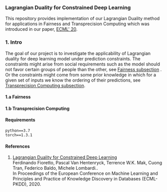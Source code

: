 ### Lagrangian Duality for Constrained Deep Learning

This repository provides implementation of our Lagrangian Duality method for applications in Fairness and Transprecision Computing which was introduced in our paper,  <a href="https://arxiv.org/pdf/2001.09394.pdf" target="_blank">ECML' 20</a>.

### 1. Intro

The goal of our project is to investigate the applicability of Lagrangian duality for deep learning model under prediction constraints. The constraints might arise from social requirements such as the model should not favor certain groups of people than the other, see [Fairness subsection](#fair) . Or the constraints might come from some prior knowledge in which for a given set of inputs we know the ordering of their predictions, see [Transprecision Computing subsection](#trans).

#### <a name="fair"> 1.a Fairness </a>


#### <a name="trans"> 1.b Transprecision Computing </a>






#### Requirements
```
python==3.7
torch==1.3.1
```

#### References

1. <a href="https://arxiv.org/pdf/2001.09394.pdf" target="_blank">Lagrangian Duality for Constrained Deep Learning</a> <br>
Ferdinando Fioretto, Pascal Van Hentenryck, Terrence W.K. Mak, Cuong Tran, Federico Baldo, Michele Lombardi.. <br>
In Proceedings of the European Conference on Machine Learning and Principles and Practice of Knowledge Discovery in Databases (ECML-PKDD), 2020.

 
